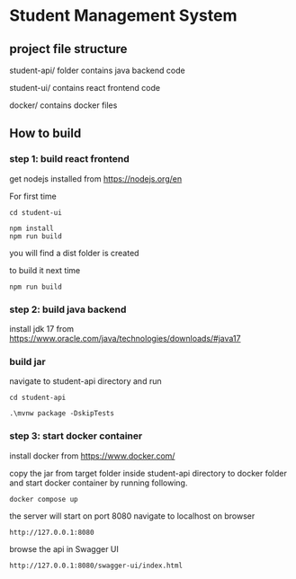 # Student Management System

## project file structure

student-api/ folder contains java backend code

student-ui/ contains react frontend code

docker/ contains docker files

## How to build
### step 1: build react frontend
get nodejs installed from https://nodejs.org/en

For first time

```
cd student-ui
```
```
npm install
npm run build
```

you will find a dist folder is created

to build it next time
```
npm run build
```

### step 2: build java backend

install jdk 17 from https://www.oracle.com/java/technologies/downloads/#java17

### build jar

navigate to student-api directory
and run 
```
cd student-api
```
```
.\mvnw package -DskipTests
```

### step 3: start docker container

install docker from https://www.docker.com/

copy the jar from target folder inside student-api directory to docker folder
and start docker container by running following.
```
docker compose up
```

the server will start on port 8080
navigate to localhost on browser
```
http://127.0.0.1:8080
```

browse the api in Swagger UI
```
http://127.0.0.1:8080/swagger-ui/index.html
```
